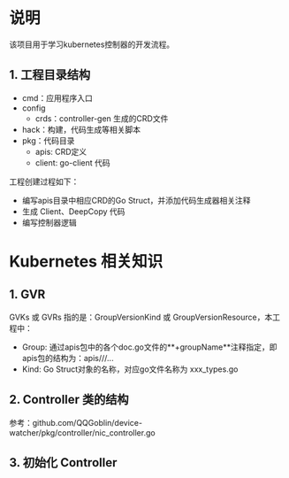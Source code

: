 # 说明

该项目用于学习kubernetes控制器的开发流程。

## 1. 工程目录结构

- cmd：应用程序入口
- config
    - crds：controller-gen 生成的CRD文件
- hack：构建，代码生成等相关脚本
- pkg：代码目录
    - apis: CRD定义
    - client: go-client 代码
    
工程创建过程如下：

- 编写apis目录中相应CRD的Go Struct，并添加代码生成器相关注释
- 生成 Client、DeepCopy 代码
- 编写控制器逻辑

# Kubernetes 相关知识

## 1. GVR

GVKs 或 GVRs 指的是：GroupVersionKind 或 GroupVersionResource，本工程中：

- Group: 通过apis包中的各个doc.go文件的**+groupName**注释指定，即apis包的结构为：apis/<group>/<version>/...
- Kind: Go Struct对象的名称，对应go文件名称为 xxx_types.go

## 2. Controller 类的结构

参考：github.com/QQGoblin/device-watcher/pkg/controller/nic_controller.go

## 3. 初始化 Controller


	
